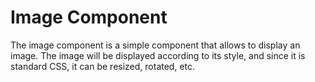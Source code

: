 # Image Component

The image component is a simple component that allows to display an image. The image will be displayed according to its style,
and since it is standard CSS, it can be resized, rotated, etc.
